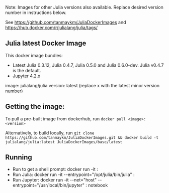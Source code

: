 Note: Images for other Julia versions also available. Replace desired version number in instructions below.

See <https://github.com/tanmaykm/JuliaDockerImages> and <https://hub.docker.com/r/julialang/julia/tags/>

## Julia latest Docker Image

This docker image bundles: 
- Latest Julia 0.3.12, Julia 0.4.7, Julia 0.5.0 and Julia 0.6.0-dev. Julia v0.4.7 is the default.
- Jupyter 4.2.x

image: julialang/julia
version: latest (replace x with the latest minor version number)

## Getting the image:

To pull a pre-built image from dockerhub, run `docker pull <image>:<version>`

Alternatively, to build locally, run `git clone https://github.com/tanmaykm/JuliaDockerImages.git && docker build -t julialang/julia:latest JuliaDockerImages/base/latest`

## Running

- Run to get a shell prompt: docker run -it <image>:<version>
- Run Julia: docker run -it --entrypoint="/opt/julia/bin/julia" <image>:<version>
- Run Jupyter: docker run -it --net="host" --entrypoint="/usr/local/bin/jupyter" <image>:<version> notebook
